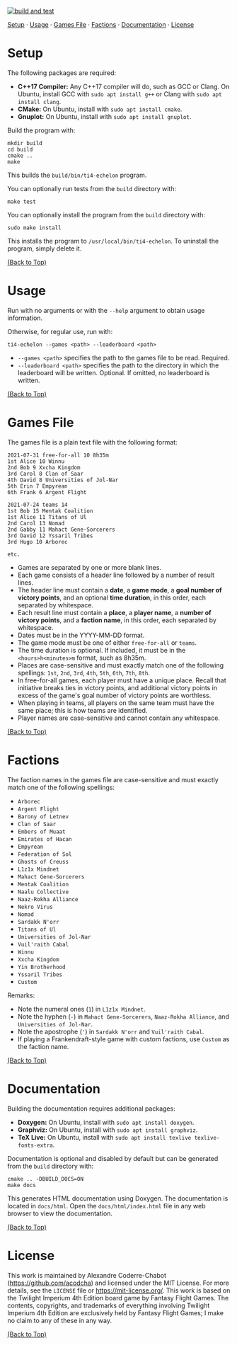 [![build and test](https://github.com/acodcha/ti4-echelon/actions/workflows/build_and_test.yml/badge.svg?branch=main)](https://github.com/acodcha/ti4-echelon/actions/workflows/build_and_test.yml)

[Setup](#setup) · [Usage](#usage) · [Games File](#games-file) · [Factions](#factions) · [Documentation](#documentation) · [License](#license)

# Setup

The following packages are required:

- **C++17 Compiler:** Any C++17 compiler will do, such as GCC or Clang. On Ubuntu, install GCC with `sudo apt install g++` or Clang with `sudo apt install clang`.
- **CMake:** On Ubuntu, install with `sudo apt install cmake`.
- **Gnuplot:** On Ubuntu, install with `sudo apt install gnuplot`.

Build the program with:

```
mkdir build
cd build
cmake ..
make
```

This builds the `build/bin/ti4-echelon` program.

You can optionally run tests from the `build` directory with:

```
make test
```

You can optionally install the program from the `build` directory with:

```
sudo make install
```

This installs the program to `/usr/local/bin/ti4-echelon`. To uninstall the program, simply delete it.

[(Back to Top)](#)

# Usage

Run with no arguments or with the `--help` argument to obtain usage information.

Otherwise, for regular use, run with:

```
ti4-echelon --games <path> --leaderboard <path>
```

- `--games <path>` specifies the path to the games file to be read. Required.
- `--leaderboard <path>` specifies the path to the directory in which the leaderboard will be written. Optional. If omitted, no leaderboard is written.

[(Back to Top)](#)

# Games File

The games file is a plain text file with the following format:

```
2021-07-31 free-for-all 10 8h35m
1st Alice 10 Winnu
2nd Bob 9 Xxcha Kingdom
3rd Carol 8 Clan of Saar
4th David 8 Universities of Jol-Nar
5th Erin 7 Empyrean
6th Frank 6 Argent Flight

2021-07-24 teams 14
1st Bob 15 Mentak Coalition
1st Alice 11 Titans of Ul
2nd Carol 13 Nomad
2nd Gabby 11 Mahact Gene-Sorcerers
3rd David 12 Yssaril Tribes
3rd Hugo 10 Arborec

etc.
```

- Games are separated by one or more blank lines.
- Each game consists of a header line followed by a number of result lines.
- The header line must contain a **date**, a **game mode**, a **goal number of victory points**, and an optional **time duration**, in this order, each separated by whitespace.
- Each result line must contain a **place**, a **player name**, a **number of victory points**, and a **faction name**, in this order, each separated by whitespace.
- Dates must be in the YYYY-MM-DD format.
- The game mode must be one of either `free-for-all` or `teams`.
- The time duration is optional. If included, it must be in the `<hours>h<minutes>m` format, such as 8h35m.
- Places are case-sensitive and must exactly match one of the following spellings: `1st`, `2nd`, `3rd`, `4th`, `5th`, `6th`, `7th`, `8th`.
- In free-for-all games, each player must have a unique place. Recall that initiative breaks ties in victory points, and additional victory points in excess of the game's goal number of victory points are worthless.
- When playing in teams, all players on the same team must have the same place; this is how teams are identified.
- Player names are case-sensitive and cannot contain any whitespace.

[(Back to Top)](#)

# Factions

The faction names in the games file are case-sensitive and must exactly match one of the following spellings:

- `Arborec`
- `Argent Flight`
- `Barony of Letnev`
- `Clan of Saar`
- `Embers of Muaat`
- `Emirates of Hacan`
- `Empyrean`
- `Federation of Sol`
- `Ghosts of Creuss`
- `L1z1x Mindnet`
- `Mahact Gene-Sorcerers`
- `Mentak Coalition`
- `Naalu Collective`
- `Naaz-Rokha Alliance`
- `Nekro Virus`
- `Nomad`
- `Sardakk N'orr`
- `Titans of Ul`
- `Universities of Jol-Nar`
- `Vuil'raith Cabal`
- `Winnu`
- `Xxcha Kingdom`
- `Yin Brotherhood`
- `Yssaril Tribes`
- `Custom`

Remarks:

- Note the numeral ones (`1`) in `L1z1x Mindnet`.
- Note the hyphen (`-`) in `Mahact Gene-Sorcerers`, `Naaz-Rokha Alliance`, and `Universities of Jol-Nar`.
- Note the apostrophe (`'`) in `Sardakk N'orr` and `Vuil'raith Cabal`.
- If playing a Frankendraft-style game with custom factions, use `Custom` as the faction name.

[(Back to Top)](#)

# Documentation

Building the documentation requires additional packages:

- **Doxygen:** On Ubuntu, install with `sudo apt install doxygen`.
- **Graphviz:** On Ubuntu, install with `sudo apt install graphviz`.
- **TeX Live:** On Ubuntu, install with `sudo apt install texlive texlive-fonts-extra`.

Documentation is optional and disabled by default but can be generated from the `build` directory with:

```
cmake .. -DBUILD_DOCS=ON
make docs
```

This generates HTML documentation using Doxygen. The documentation is located in `docs/html`. Open the `docs/html/index.html` file in any web browser to view the documentation.

[(Back to Top)](#)

# License

This work is maintained by Alexandre Coderre-Chabot (<https://github.com/acodcha>) and licensed under the MIT License. For more details, see the `LICENSE` file or <https://mit-license.org/>. This work is based on the Twilight Imperium 4th Edition board game by Fantasy Flight Games. The contents, copyrights, and trademarks of everything involving Twilight Imperium 4th Edition are exclusively held by Fantasy Flight Games; I make no claim to any of these in any way.

[(Back to Top)](#)
